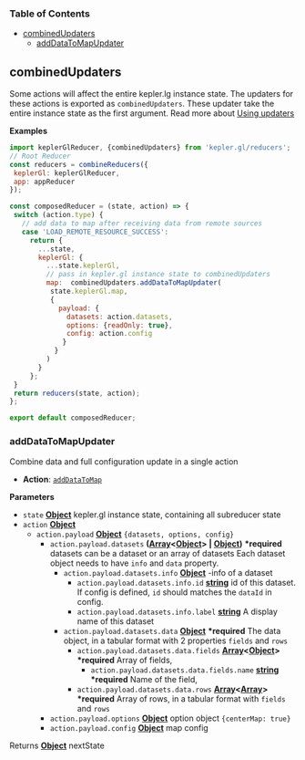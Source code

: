 <!-- Generated by documentation.js. Update this documentation by updating the source code. -->

### Table of Contents

-   [combinedUpdaters][1]
    -   [addDataToMapUpdater][3]

## combinedUpdaters

Some actions will affect the entire kepler.lg instance state.
The updaters for these actions is exported as `combinedUpdaters`. These updater take the entire instance state
as the first argument. Read more about [Using updaters][5]

**Examples**

```javascript
import keplerGlReducer, {combinedUpdaters} from 'kepler.gl/reducers';
// Root Reducer
const reducers = combineReducers({
 keplerGl: keplerGlReducer,
 app: appReducer
});

const composedReducer = (state, action) => {
 switch (action.type) {
   // add data to map after receiving data from remote sources
   case 'LOAD_REMOTE_RESOURCE_SUCCESS':
     return {
       ...state,
       keplerGl: {
         ...state.keplerGl,
         // pass in kepler.gl instance state to combinedUpdaters
         map:  combinedUpdaters.addDataToMapUpdater(
          state.keplerGl.map,
          {
            payload: {
              datasets: action.datasets,
              options: {readOnly: true},
              config: action.config
             }
           }
         )
       }
     };
 }
 return reducers(state, action);
};

export default composedReducer;
```

### addDataToMapUpdater

Combine data and full configuration update in a single action

-   **Action**: [`addDataToMap`][6]

**Parameters**

-   `state` **[Object][7]** kepler.gl instance state, containing all subreducer state
-   `action` **[Object][7]** 
    -   `action.payload` **[Object][7]** `{datasets, options, config}`
        -   `action.payload.datasets` **([Array][8]&lt;[Object][7]> | [Object][7])** **\*required** datasets can be a dataset or an array of datasets
            Each dataset object needs to have `info` and `data` property.
            -   `action.payload.datasets.info` **[Object][7]** \-info of a dataset
                -   `action.payload.datasets.info.id` **[string][9]** id of this dataset. If config is defined, `id` should matches the `dataId` in config.
                -   `action.payload.datasets.info.label` **[string][9]** A display name of this dataset
            -   `action.payload.datasets.data` **[Object][7]** **\*required** The data object, in a tabular format with 2 properties `fields` and `rows`
                -   `action.payload.datasets.data.fields` **[Array][8]&lt;[Object][7]>** **\*required** Array of fields,
                    -   `action.payload.datasets.data.fields.name` **[string][9]** **\*required** Name of the field,
                -   `action.payload.datasets.data.rows` **[Array][8]&lt;[Array][8]>** **\*required** Array of rows, in a tabular format with `fields` and `rows`
        -   `action.payload.options` **[Object][7]** option object `{centerMap: true}`
        -   `action.payload.config` **[Object][7]** map config

Returns **[Object][7]** nextState

[1]: #combinedupdaters

[2]: #examples

[3]: #adddatatomapupdater

[4]: #parameters

[5]: ../advanced-usage/using-updaters.md

[6]: ../actions/actions.md#adddatatomap

[7]: https://developer.mozilla.org/docs/Web/JavaScript/Reference/Global_Objects/Object

[8]: https://developer.mozilla.org/docs/Web/JavaScript/Reference/Global_Objects/Array

[9]: https://developer.mozilla.org/docs/Web/JavaScript/Reference/Global_Objects/String
